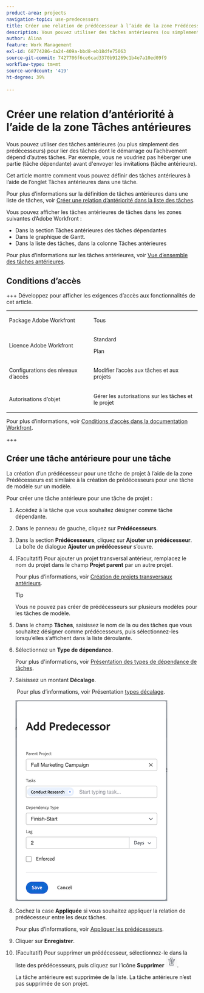 ```yaml
---
product-area: projects
navigation-topic: use-predecessors
title: Créer une relation de prédécesseur à l’aide de la zone Prédécesseurs
description: Vous pouvez utiliser des tâches antérieures (ou simplement des prédécesseurs) pour lier des tâches qui dépendent d'autres tâches à démarrer ou à terminer.
author: Alina
feature: Work Management
exl-id: 68774286-da24-409a-bbd8-eb18dfe75063
source-git-commit: 7427706f6ce6cad3370b91269c1b4e7a10ed09f9
workflow-type: tm+mt
source-wordcount: '419'
ht-degree: 39%

---
```


# Créer une relation d’antériorité à l’aide de la zone Tâches antérieures

<!-- Audited: 5/2025 -->

Vous pouvez utiliser des tâches antérieures (ou plus simplement des prédécesseurs) pour lier des tâches dont le démarrage ou l’achèvement dépend d’autres tâches. Par exemple, vous ne voudriez pas héberger une partie (tâche dépendante) avant d&#39;envoyer les invitations (tâche antérieure).

Cet article montre comment vous pouvez définir des tâches antérieures à l’aide de l’onglet Tâches antérieures dans une tâche.

Pour plus d’informations sur la définition de tâches antérieures dans une liste de tâches, voir [Créer une relation d’antériorité dans la liste des tâches](../../../manage-work/tasks/use-prdcssrs/create-predecessors-on-task-list.md).

Vous pouvez afficher les tâches antérieures de tâches dans les zones suivantes d’Adobe Workfront :

* Dans la section Tâches antérieures des tâches dépendantes
* Dans le graphique de Gantt.
* Dans la liste des tâches, dans la colonne Tâches antérieures

Pour plus d’informations sur les tâches antérieures, voir [Vue d’ensemble des tâches antérieures](../../../manage-work/tasks/use-prdcssrs/predecessors-overview.md).

## Conditions d’accès

+++ Développez pour afficher les exigences d’accès aux fonctionnalités de cet article.

<table style="table-layout:auto"> 
 <col> 
 <col> 
 <tbody> 
  <tr> 
   <td role="rowheader">Package Adobe Workfront</td> 
   <td> <p>Tous</p> </td> 
  </tr> 
  <tr> 
   <td role="rowheader">Licence Adobe Workfront</td> 
   <td><p>Standard</p> 
   <p>Plan</p> </td> 
  </tr> 
  <tr> 
   <td role="rowheader">Configurations des niveaux d’accès</td> 
   <td> <p>Modifier l’accès aux tâches et aux projets</p> </td> 
  </tr> 
  <tr> 
   <td role="rowheader">Autorisations d’objet</td> 
   <td> <p>Gérer les autorisations sur les tâches et le projet</p></td> 
  </tr> 
 </tbody> 
</table>

Pour plus d’informations, voir [Conditions d’accès dans la documentation Workfront](/help/quicksilver/administration-and-setup/add-users/access-levels-and-object-permissions/access-level-requirements-in-documentation.md).

+++

## Créer une tâche antérieure pour une tâche

La création d’un prédécesseur pour une tâche de projet à l’aide de la zone Prédécesseurs est similaire à la création de prédécesseurs pour une tâche de modèle sur un modèle.

Pour créer une tâche antérieure pour une tâche de projet :

1. Accédez à la tâche que vous souhaitez désigner comme tâche dépendante.

1. Dans le panneau de gauche, cliquez sur **Prédécesseurs**.

1. Dans la section **Prédécesseurs**, cliquez sur **Ajouter un prédécesseur**. La boîte de dialogue **Ajouter un prédécesseur** s’ouvre.

1. (Facultatif) Pour ajouter un projet transversal antérieur, remplacez le nom du projet dans le champ **Projet parent** par un autre projet.

   Pour plus d’informations, voir [Création de projets transversaux antérieurs](../../../manage-work/tasks/use-prdcssrs/cross-project-predecessors.md).

   >[!TIP]
   >
   >Vous ne pouvez pas créer de prédécesseurs sur plusieurs modèles pour les tâches de modèle.


1. Dans le champ **Tâches**, saisissez le nom de la ou des tâches que vous souhaitez désigner comme prédécesseurs, puis sélectionnez-les lorsqu’elles s’affichent dans la liste déroulante.

1. Sélectionnez un **Type de dépendance**.

   Pour plus d&#39;informations, voir [Présentation des types de dépendance de tâches](../../../manage-work/tasks/use-prdcssrs/task-dependency-types.md).

1. Saisissez un montant **Décalage**.

   &#x200B; Pour plus d’informations, voir Présentation [ types décalage](../../../manage-work/tasks/use-prdcssrs/lag-types.md).

   ![Boîte de dialogue Ajouter le prédécesseur](assets/add-predecessor-dialog-box.png)

1. Cochez la case **Appliquée** si vous souhaitez appliquer la relation de prédécesseur entre les deux tâches.

   Pour plus d’informations, voir [Appliquer les prédécesseurs](../../../manage-work/tasks/use-prdcssrs/enforced-predecessors.md).

1. Cliquer sur **Enregistrer**.

1. (Facultatif) Pour supprimer un prédécesseur, sélectionnez-le dans la liste des prédécesseurs, puis cliquez sur l’icône **Supprimer** ![Icône Supprimer](assets/remove-or-delete-icon.png).

   La tâche antérieure est supprimée de la liste. La tâche antérieure n’est pas supprimée de son projet.
